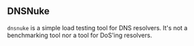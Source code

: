 ## DNSNuke

`dnsnuke` is a simple load testing tool for DNS resolvers. It's not a benchmarking tool nor a tool for DoS'ing resolvers.